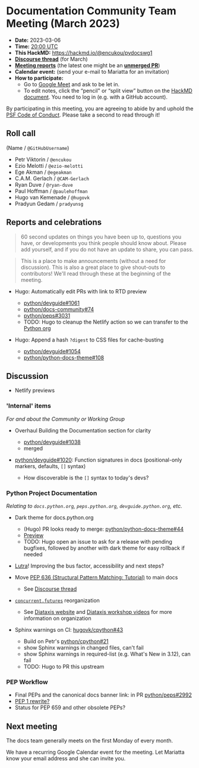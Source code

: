 # Documentation Community Team Meeting (March 2023)

- **Date:** 2023-03-06
- **Time:** [20:00 UTC](https://arewemeetingyet.com/UTC/2023-03-06/20:00/Docs%20Meeting)
- **This HackMD:** https://hackmd.io/@encukou/pydocswg1
- [**Discourse thread**](https://discuss.python.org/t/documentation-community-meeting-march-6-2023/24293) (for March)
- [**Meeting reports**](https://docs-community.readthedocs.io/en/latest/monthly-meeting/index.html) (the latest one might be an [**unmerged PR**](https://github.com/python/docs-community/pulls))
- **Calendar event:** (send your e-mail to Mariatta for an invitation)
- **How to participate:**
  -  Go to [Google Meet](https://meet.google.com/dii-qrzf-wkw) and ask to be let in.
  -  To edit notes, click the “pencil" or “split view” button on the [HackMD document](https://hackmd.io/@encukou/pydocswg1). You need to log in (e.g. with a GitHub account).

By participating in this meeting, you are agreeing to abide by and uphold the [PSF Code of Conduct](https://www.python.org/psf/codeofconduct/).
Please take a second to read through it!


## Roll call

(Name / `@GitHubUsername`)

- Petr Viktorin / `@encukou`
- Ezio Melotti / `@ezio-melotti`
- Ege Akman / `@egeakman`
- C.A.M. Gerlach / `@CAM-Gerlach`
- Ryan Duve / `@ryan-duve`
- Paul Hoffman / `@paulehoffman`
- Hugo van Kemenade / `@hugovk`
- Pradyun Gedam / `pradyunsg`


## Reports and celebrations

> 60 second updates on things you have been up to, questions you have, or developments you think people should know about. Please add yourself, and if you do not have an update to share, you can pass.

> This is a place to make announcements (without a need for discussion). This is also a great place to give shout-outs to contributors! We'll read through these at the beginning of the meeting.

* Hugo: Automatically edit PRs with link to RTD preview
  * [python/devguide#1061](https://github.com/python/devguide/pull/1061)
  * [python/docs-community#74](https://github.com/python/docs-community/pull/74)
  * [python/peps#3031](https://github.com/python/peps/pull/3031)
  * TODO: Hugo to cleanup the Netlify action so we can transfer to the [Python org](https://github.com/python)

* Hugo: Append a hash `?digest` to CSS files for cache-busting
  * [python/devguide#1054](https://github.com/python/devguide/pull/1054)
  * [python/python-docs-theme#108](https://github.com/python/python-docs-theme/pull/108)


## Discussion

* Netlify previews


### 'Internal' items

*For and about the Community or Working Group*

- Overhaul Building the Documentation section for clarity
  - [python/devguide#1038](https://github.com/python/devguide/pull/1038)
  - merged

- [python/devguide#1020](https://github.com/python/devguide/issues/1020): Function signatures in docs (positional-only markers, defaults, `[]` syntax)
  - How discoverable is the `[]` syntax to today's devs?


### Python Project Documentation

*Relating to `docs.python.org`, `peps.python.org`, `devguide.python.org`, etc.*

* Dark theme for docs.python.org
  * (Hugo) PR looks ready to merge: [python/python-docs-theme#44](https://github.com/python/python-docs-theme/pull/44#pullrequestreview-1314475876)
  * [Preview](https://python-docs-theme-previews--44.org.readthedocs.build/en/44/)
  * TODO: Hugo open an issue to ask for a release with pending bugfixes, followed by another with dark theme for easy rollback if needed

* [Lutra](https://pradyunsg.me/lutra/)! Improving the bus factor, accessibility and next steps?

* Move [PEP 636 (Structural Pattern Matching: Tutorial)](https://peps.python.org/pep-0636/#composing-patterns) to main docs
  * See [Discourse thread](https://discuss.python.org/t/is-there-a-good-writeup-talk-about-the-implementation-of-pep-634/21987/6)

* [`concurrent.futures`](https://docs.python.org/3.12/library/concurrent.futures.html) reorganization
  * See [Diataxis website](https://diataxis.fr/) and [Diataxis workshop videos](https://discuss.python.org/t/recordings-available-for-python-docs-diataxis-workshop/19518) for more information on organization

* Sphinx warnings on CI: [hugovk/cpython#43](https://github.com/hugovk/cpython/pull/43)
  * Build on Petr's [python/cpython#21](https://github.com/encukou/cpython/pull/21)
  * show Sphinx warnings in changed files, can't fail
  * show Sphinx warnings in required-list (e.g. What's New in 3.12), can fail
  * TODO: Hugo to PR this upstream


### PEP Workflow

* Final PEPs and the canonical docs banner link: in PR [python/peps#2992](https://github.com/python/peps/pull/2992)
* [PEP 1 rewrite?](https://discuss.python.org/t/21068/26)
* Status for PEP 659 and other obsolete PEPs?


## Next meeting

The docs team generally meets on the first Monday of every month.

We have a recurring Google Calendar event for the meeting.
Let Mariatta know your email address and she can invite you.
